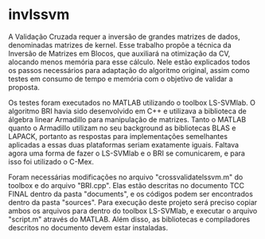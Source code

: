 # invlssvm

A Validação Cruzada requer a inversão de grandes matrizes de dados, denominadas matrizes de kernel. Esse trabalho propõe a técnica da Inversão de Matrizes em Blocos, que auxiliará na otimização da CV, alocando menos memória para esse cálculo. Nele estão explicados todos os passos necessários para adaptação do algoritmo original, assim como testes em consumo de tempo e memória com o objetivo de validar a proposta.

Os testes foram executados no MATLAB utilizando o toolbox LS-SVMlab. O algoritmo BRI havia sido desenvolvido em C++ e utilizava a biblioteca de álgebra linear Armadillo para manipulação de matrizes. Tanto o MATLAB quanto o Armadillo utilizam no seu background as bibliotecas BLAS e LAPACK, portanto as respostas para implementações semelhantes aplicadas a essas duas plataformas seriam exatamente iguais. Faltava agora uma forma de fazer o LS-SVMlab e o BRI se comunicarem, e para isso foi utilizado o C-Mex. 

Foram necessárias modificações no arquivo "crossvalidatelssvm.m" do toolbox e do arquivo "BRI.cpp". Elas estão descritas no documento TCC FINAL dentro da pasta "documents", e os códigos podem ser encontrados dentro da pasta "sources". Para execução deste projeto será preciso copiar ambos os arquivos para dentro do toolbox LS-SVMlab, e executar o arquivo "script.m" através do MATLAB. Além disso, as bibliotecas e compiladores descritos no documento devem estar instaladas.

